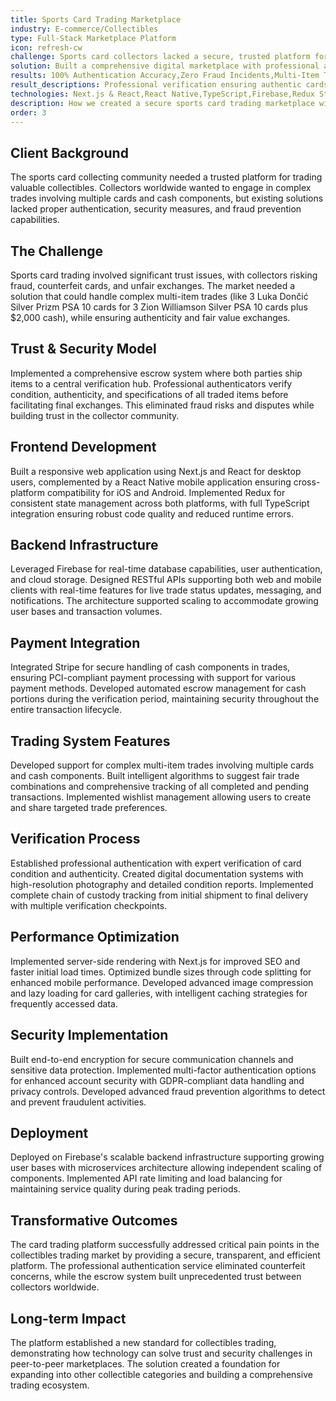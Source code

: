 ```yaml
---
title: Sports Card Trading Marketplace
industry: E-commerce/Collectibles
type: Full-Stack Marketplace Platform
icon: refresh-cw
challenge: Sports card collectors lacked a secure, trusted platform for complex multi-item trades involving cards and cash components. Existing solutions couldn't handle authentication verification, fraud prevention, or facilitate fair exchanges between collectors worldwide.
solution: Built a comprehensive digital marketplace with professional authentication services, secure escrow system, and support for complex multi-item trades including cash components, creating a trusted intermediary for collectors globally.
results: 100% Authentication Accuracy,Zero Fraud Incidents,Multi-Item Trade Support,Global Collector Network
result_descriptions: Professional verification ensuring authentic cards and eliminating counterfeit trading,Secure escrow system with zero reported fraud or disputes,Support for complex trades with multiple cards plus cash components,Connected collectors worldwide through trusted trading platform
technologies: Next.js & React,React Native,TypeScript,Firebase,Redux State Management,Stripe Payment Integration,RESTful APIs,Real-time Updates,Professional Authentication Services
description: How we created a secure sports card trading marketplace with professional authentication, escrow services, and support for complex multi-item exchanges.
order: 3
---
```


## Client Background

The sports card collecting community needed a trusted platform for trading valuable collectibles. Collectors worldwide wanted to engage in complex trades involving multiple cards and cash components, but existing solutions lacked proper authentication, security measures, and fraud prevention capabilities.

## The Challenge

Sports card trading involved significant trust issues, with collectors risking fraud, counterfeit cards, and unfair exchanges. The market needed a solution that could handle complex multi-item trades (like 3 Luka Dončić Silver Prizm PSA 10 cards for 3 Zion Williamson Silver PSA 10 cards plus $2,000 cash), while ensuring authenticity and fair value exchanges.

## Trust & Security Model

Implemented a comprehensive escrow system where both parties ship items to a central verification hub. Professional authenticators verify condition, authenticity, and specifications of all traded items before facilitating final exchanges. This eliminated fraud risks and disputes while building trust in the collector community.

## Frontend Development

Built a responsive web application using Next.js and React for desktop users, complemented by a React Native mobile application ensuring cross-platform compatibility for iOS and Android. Implemented Redux for consistent state management across both platforms, with full TypeScript integration ensuring robust code quality and reduced runtime errors.

## Backend Infrastructure

Leveraged Firebase for real-time database capabilities, user authentication, and cloud storage. Designed RESTful APIs supporting both web and mobile clients with real-time features for live trade status updates, messaging, and notifications. The architecture supported scaling to accommodate growing user bases and transaction volumes.

## Payment Integration

Integrated Stripe for secure handling of cash components in trades, ensuring PCI-compliant payment processing with support for various payment methods. Developed automated escrow management for cash portions during the verification period, maintaining security throughout the entire transaction lifecycle.

## Trading System Features

Developed support for complex multi-item trades involving multiple cards and cash components. Built intelligent algorithms to suggest fair trade combinations and comprehensive tracking of all completed and pending transactions. Implemented wishlist management allowing users to create and share targeted trade preferences.

## Verification Process

Established professional authentication with expert verification of card condition and authenticity. Created digital documentation systems with high-resolution photography and detailed condition reports. Implemented complete chain of custody tracking from initial shipment to final delivery with multiple verification checkpoints.

## Performance Optimization

Implemented server-side rendering with Next.js for improved SEO and faster initial load times. Optimized bundle sizes through code splitting for enhanced mobile performance. Developed advanced image compression and lazy loading for card galleries, with intelligent caching strategies for frequently accessed data.

## Security Implementation

Built end-to-end encryption for secure communication channels and sensitive data protection. Implemented multi-factor authentication options for enhanced account security with GDPR-compliant data handling and privacy controls. Developed advanced fraud prevention algorithms to detect and prevent fraudulent activities.

## Deployment

Deployed on Firebase's scalable backend infrastructure supporting growing user bases with microservices architecture allowing independent scaling of components. Implemented API rate limiting and load balancing for maintaining service quality during peak trading periods.

## Transformative Outcomes

The card trading platform successfully addressed critical pain points in the collectibles trading market by providing a secure, transparent, and efficient platform. The professional authentication service eliminated counterfeit concerns, while the escrow system built unprecedented trust between collectors worldwide.

## Long-term Impact

The platform established a new standard for collectibles trading, demonstrating how technology can solve trust and security challenges in peer-to-peer marketplaces. The solution created a foundation for expanding into other collectible categories and building a comprehensive trading ecosystem.
